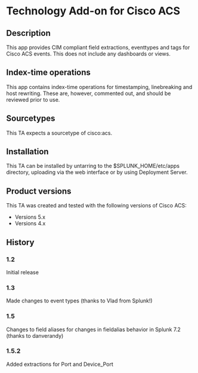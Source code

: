 # Technology Add-on for Cisco ACS

## Description
This app provides CIM compliant field extractions, eventtypes and tags for Cisco ACS events. This does not include any dashboards or views.

## Index-time operations
This app contains index-time operations for timestamping, linebreaking and host rewriting. These are, however, commented out, and should be reviewed prior to use.

## Sourcetypes
This TA expects a sourcetype of cisco:acs.

## Installation
This TA can be installed by untarring to the $SPLUNK_HOME/etc/apps directory, uploading via the web interface or by using Deployment Server.

## Product versions
This TA was created and tested with the following versions of Cisco ACS:
* Versions 5.x
* Versions 4.x

## History

### 1.2
Initial release

### 1.3
Made changes to event types (thanks to Vlad from Splunk!)

### 1.5
Changes to field aliases for changes in fieldalias behavior in Splunk 7.2  (thanks to danverandy)

### 1.5.2
Added extractions for Port and Device_Port
